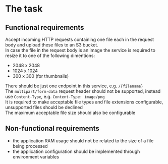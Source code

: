 # The task

## Functional requirements

Accept incoming HTTP requests containing one file each in the request body and upload these files to an S3 bucket.  
In case the file in the request body is an image the service is required to resize it to one of the following dimentions:  

- 2048 x 2048
- 1024 x 1024
- 300 x 300 (for thumbnails)

There should be just one endpoint in this service, e.g. `/{filename}`  
The `multipart/form-data` request header should not be supported, instead use `Content-Type`, e.g. `Content-Type: image/png`  
It is required to make acceptable file types and file extensions configurable, unsupported files should be declined  
The maximum acceptable file size should also be configurable

## Non-functional requirements

- the application RAM usage should not be related to the size of a file being processed
- the application configuration should be implemented through environment variables
